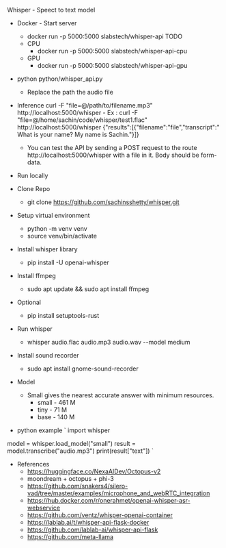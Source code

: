 Whisper - Speect to text model


- Docker - Start server
    - docker run -p 5000:5000 slabstech/whisper-api
    TODO 
    - CPU
        - docker run -p 5000:5000 slabstech/whisper-api-cpu
    - GPU
        - docker run -p 5000:5000 slabstech/whisper-api-gpu


- python python/whisper_api.py 
    - Replace the path the audio file
- Inference
    curl -F "file=@/path/to/filename.mp3" http://localhost:5000/whisper
        - Ex : curl -F "file=@/home/sachin/code/whisper/test1.flac" http://localhost:5000/whisper
{"results":[{"filename":"file","transcript":" What is your name? My name is Sachin."}]} 
    - You can test the API by sending a POST request to the route http://localhost:5000/whisper with a file in it. Body should be form-data.

- Run locally

- Clone Repo
  - git clone https://github.com/sachinsshetty/whisper.git
- Setup virtual environment
  - python -m venv venv
  - source venv/bin/activate
- Install whisper library
    - pip install -U openai-whisper
- Install ffmpeg
    - sudo apt update && sudo apt install ffmpeg
- Optional
    - pip install setuptools-rust
- Run whisper
    - whisper audio.flac audio.mp3 audio.wav --model medium

- Install sound recorder
    - sudo apt install gnome-sound-recorder


- Model
    - Small gives the nearest accurate answer with minimum resources.
        - small - 461 M
        - tiny - 71 M
        - base - 140 M


- python example
`
import whisper

model = whisper.load_model("small")
result = model.transcribe("audio.mp3")
print(result["text"])
`


- References
    - https://huggingface.co/NexaAIDev/Octopus-v2
    - moondream + octopus + phi-3
    - https://github.com/snakers4/silero-vad/tree/master/examples/microphone_and_webRTC_integration
    - https://hub.docker.com/r/onerahmet/openai-whisper-asr-webservice
    - https://github.com/ventz/whisper-openai-container
    - https://lablab.ai/t/whisper-api-flask-docker
    - https://github.com/lablab-ai/whisper-api-flask
    - https://github.com/meta-llama